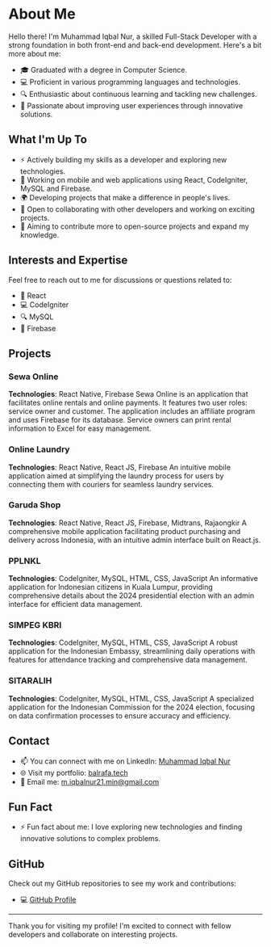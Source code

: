 
# About Me

Hello there! I'm Muhammad Iqbal Nur, a skilled Full-Stack Developer with a strong foundation in both front-end and back-end development. Here's a bit more about me:

- 🎓 Graduated with a degree in Computer Science.
- 💻 Proficient in various programming languages and technologies.
- 🔍 Enthusiastic about continuous learning and tackling new challenges.
- 🌱 Passionate about improving user experiences through innovative solutions.

## What I'm Up To

- ⚡ Actively building my skills as a developer and exploring new technologies.
- 📱 Working on mobile and web applications using React, CodeIgniter, MySQL and Firebase.
- 🌍 Developing projects that make a difference in people's lives.
- 👯 Open to collaborating with other developers and working on exciting projects.
- 🤔 Aiming to contribute more to open-source projects and expand my knowledge.

## Interests and Expertise

Feel free to reach out to me for discussions or questions related to:

- 💬 React
- 💻 CodeIgniter
- 🔍 MySQL
- 🧩 Firebase

## Projects

### Sewa Online

**Technologies**: React Native, Firebase
Sewa Online is an application that facilitates online rentals and online payments. It features two user roles: service owner and customer. The application includes an affiliate program and uses Firebase for its database. Service owners can print rental information to Excel for easy management.

### Online Laundry

**Technologies**: React Native, React JS, Firebase
An intuitive mobile application aimed at simplifying the laundry process for users by connecting them with couriers for seamless laundry services.

### Garuda Shop

**Technologies**: React Native, React JS, Firebase, Midtrans, Rajaongkir
A comprehensive mobile application facilitating product purchasing and delivery across Indonesia, with an intuitive admin interface built on React.js.

### PPLNKL

**Technologies**: CodeIgniter, MySQL, HTML, CSS, JavaScript
An informative application for Indonesian citizens in Kuala Lumpur, providing comprehensive details about the 2024 presidential election with an admin interface for efficient data management.

### SIMPEG KBRI

**Technologies**: CodeIgniter, MySQL, HTML, CSS, JavaScript
A robust application for the Indonesian Embassy, streamlining daily operations with features for attendance tracking and comprehensive data management.

### SITARALIH

**Technologies**: CodeIgniter, MySQL, HTML, CSS, JavaScript
A specialized application for the Indonesian Commission for the 2024 election, focusing on data confirmation processes to ensure accuracy and efficiency.

## Contact

- 📫 You can connect with me on LinkedIn: [Muhammad Iqbal Nur](https://www.linkedin.com/in/iqbalnur/)
- 🌐 Visit my portfolio: [balrafa.tech](https://balrafa.tech/)
- 📧 Email me: m.iqbalnur21.min@gmail.com

## Fun Fact

- ⚡ Fun fact about me: I love exploring new technologies and finding innovative solutions to complex problems.

## GitHub

Check out my GitHub repositories to see my work and contributions:

- 💻 [GitHub Profile](https://github.com/iqbalnur21)

---

Thank you for visiting my profile! I'm excited to connect with fellow developers and collaborate on interesting projects.
